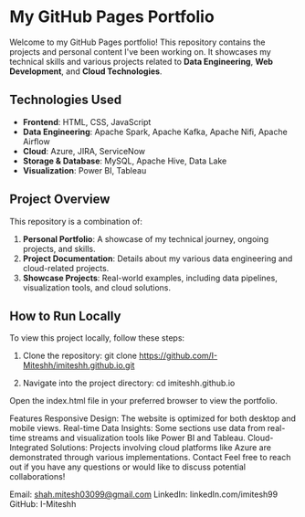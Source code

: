 # My GitHub Pages Portfolio

Welcome to my GitHub Pages portfolio! This repository contains the projects and personal content I've been working on. It showcases my technical skills and various projects related to **Data Engineering**, **Web Development**, and **Cloud Technologies**.

## Technologies Used
- **Frontend**: HTML, CSS, JavaScript
- **Data Engineering**: Apache Spark, Apache Kafka, Apache Nifi, Apache Airflow
- **Cloud**: Azure, JIRA, ServiceNow
- **Storage & Database**: MySQL, Apache Hive, Data Lake
- **Visualization**: Power BI, Tableau

## Project Overview

This repository is a combination of:
1. **Personal Portfolio**: A showcase of my technical journey, ongoing projects, and skills.
2. **Project Documentation**: Details about my various data engineering and cloud-related projects.
3. **Showcase Projects**: Real-world examples, including data pipelines, visualization tools, and cloud solutions.

## How to Run Locally
To view this project locally, follow these steps:

1. Clone the repository:
   git clone https://github.com/I-Miteshh/imiteshh.github.io.git

2. Navigate into the project directory:
   cd imiteshh.github.io

Open the index.html file in your preferred browser to view the portfolio.

Features
Responsive Design: The website is optimized for both desktop and mobile views.
Real-time Data Insights: Some sections use data from real-time streams and visualization tools like Power BI and Tableau.
Cloud-Integrated Solutions: Projects involving cloud platforms like Azure are demonstrated through various implementations.
Contact
Feel free to reach out if you have any questions or would like to discuss potential collaborations!

Email: shah.mitesh03099@gmail.com
LinkedIn: linkedIn.com/imitesh99
GitHub: I-Miteshh
